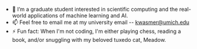 - 🌱 I’m a graduate student interested in scientific computing and the real-world applications of machine learning and AI. 
- 📫 Feel free to email me at my university email -- kwasmer@umich.edu 
- ⚡ Fun fact: When I'm not coding, I'm either playing chess, reading a book, and/or snuggling with my beloved tuxedo cat, Meadow. 

<!---
KatherineWasmer/KatherineWasmer is a ✨ special ✨ repository because its `README.md` (this file) appears on your GitHub profile.
You can click the Preview link to take a look at your changes.
--->
